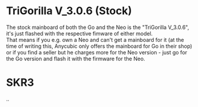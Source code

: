 <link rel=”manifest” href=”docs/manifest.webmanifest”>

# TriGorilla V_3.0.6 (Stock) 
  
The stock mainboard of both the Go and the Neo is the "TriGorilla V_3.0.6", it's just flashed with the respective fimware of either model.  
That means if you e.g. own a Neo and can't get a mainboard for it (at the time of writing this, Anycubic only offers the mainboard for Go in their shop) or if you find a seller but he charges more for the Neo version - just go for the Go version and flash it with the firmware for the Neo.  

# SKR3
..
